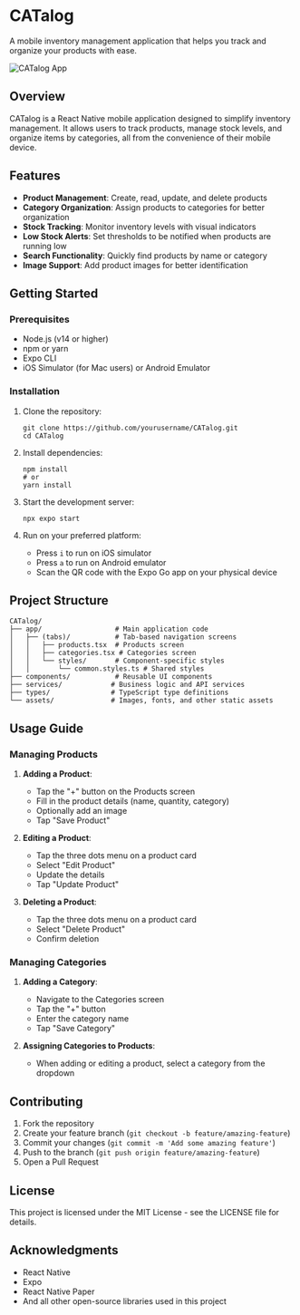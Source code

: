 # CATalog

A mobile inventory management application that helps you track and organize your products with ease.

![CATalog App](https://via.placeholder.com/800x400?text=CATalog+App)

## Overview

CATalog is a React Native mobile application designed to simplify inventory management. It allows users to track products, manage stock levels, and organize items by categories, all from the convenience of their mobile device.

## Features

- **Product Management**: Create, read, update, and delete products
- **Category Organization**: Assign products to categories for better organization
- **Stock Tracking**: Monitor inventory levels with visual indicators
- **Low Stock Alerts**: Set thresholds to be notified when products are running low
- **Search Functionality**: Quickly find products by name or category
- **Image Support**: Add product images for better identification

## Getting Started

### Prerequisites

- Node.js (v14 or higher)
- npm or yarn
- Expo CLI
- iOS Simulator (for Mac users) or Android Emulator

### Installation

1. Clone the repository:
   ```
   git clone https://github.com/yourusername/CATalog.git
   cd CATalog
   ```

2. Install dependencies:
   ```
   npm install
   # or
   yarn install
   ```

3. Start the development server:
   ```
   npx expo start
   ```

4. Run on your preferred platform:
   - Press `i` to run on iOS simulator
   - Press `a` to run on Android emulator
   - Scan the QR code with the Expo Go app on your physical device

## Project Structure

```
CATalog/
├── app/                  # Main application code
│   ├── (tabs)/           # Tab-based navigation screens
│   │   ├── products.tsx  # Products screen
│   │   ├── categories.tsx # Categories screen
│   │   └── styles/       # Component-specific styles
│   │       └── common.styles.ts # Shared styles
├── components/           # Reusable UI components
├── services/            # Business logic and API services
├── types/               # TypeScript type definitions
└── assets/              # Images, fonts, and other static assets
```

## Usage Guide

### Managing Products

1. **Adding a Product**:
   - Tap the "+" button on the Products screen
   - Fill in the product details (name, quantity, category)
   - Optionally add an image
   - Tap "Save Product"

2. **Editing a Product**:
   - Tap the three dots menu on a product card
   - Select "Edit Product"
   - Update the details
   - Tap "Update Product"

3. **Deleting a Product**:
   - Tap the three dots menu on a product card
   - Select "Delete Product"
   - Confirm deletion

### Managing Categories

1. **Adding a Category**:
   - Navigate to the Categories screen
   - Tap the "+" button
   - Enter the category name
   - Tap "Save Category"

2. **Assigning Categories to Products**:
   - When adding or editing a product, select a category from the dropdown

## Contributing

1. Fork the repository
2. Create your feature branch (`git checkout -b feature/amazing-feature`)
3. Commit your changes (`git commit -m 'Add some amazing feature'`)
4. Push to the branch (`git push origin feature/amazing-feature`)
5. Open a Pull Request

## License

This project is licensed under the MIT License - see the LICENSE file for details.

## Acknowledgments

- React Native
- Expo
- React Native Paper
- And all other open-source libraries used in this project 